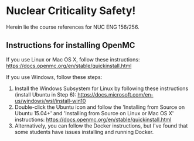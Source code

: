 # Nuclear Criticality Safety!

Herein lie the course references for NUC ENG 156/256.
  
## Instructions for installing OpenMC  
  
If you use Linux or Mac OS X, follow these instructions: https://docs.openmc.org/en/stable/quickinstall.html  

If you use Windows, follow these steps:
1. Install the Windows Subsystem for Linux by following these instructions (install Ubuntu in Step 6): https://docs.microsoft.com/en-us/windows/wsl/install-win10
2. Double-click the Ubuntu icon and follow the 'Installing from Source on Ubuntu 15.04+' and 'Installing from Source on Linux or Mac OS X' instructions: https://docs.openmc.org/en/stable/quickinstall.html  
3. Alternatively, you can follow the Docker instructions, but I've found that some students have issues installing and running Docker.
